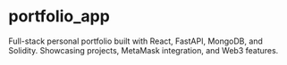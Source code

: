 # portfolio_app
Full-stack personal portfolio built with React, FastAPI, MongoDB, and Solidity. Showcasing projects, MetaMask integration, and Web3 features.
